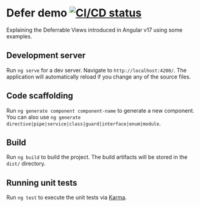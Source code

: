 # Defer demo [![CI/CD status](https://github.com/bhnum/defer-demo/actions/workflows/main.yml/badge.svg)](https://github.com/bhnum/defer-demo/actions/workflows/main.yml)

Explaining the Deferrable Views introduced in Angular v17 using some examples.

## Development server

Run `ng serve` for a dev server. Navigate to `http://localhost:4200/`. The application will automatically reload if you change any of the source files.

## Code scaffolding

Run `ng generate component component-name` to generate a new component. You can also use `ng generate directive|pipe|service|class|guard|interface|enum|module`.

## Build

Run `ng build` to build the project. The build artifacts will be stored in the `dist/` directory.

## Running unit tests

Run `ng test` to execute the unit tests via [Karma](https://karma-runner.github.io).
